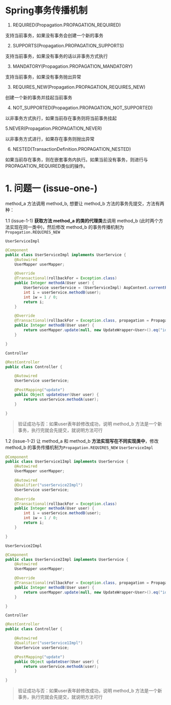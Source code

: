 # Spring事务传播机制
1. REQUIRED(Propagation.PROPAGATION_REQUIRED)

支持当前事务，如果没有事务会创建一个新的事务

2. SUPPORTS(Propagation.PROPAGATION_SUPPORTS)

支持当前事务，如果没有事务的话以非事务方式执行

3. MANDATORY(Propagation.PROPAGATION_MANDATORY)

支持当前事务，如果没有事务抛出异常

3. REQUIRES_NEW(Propagation.PROPAGATION_REQUIRES_NEW)

创建一个新的事务并挂起当前事务

4. NOT_SUPPORTED(Propagation.PROPAGATION_NOT_SUPPORTED)

以非事务方式执行，如果当前存在事务则将当前事务挂起

5.NEVER(Propagation.PROPAGATION_NEVER)

以非事务方式进行，如果存在事务则抛出异常

6. NESTED(TransactionDefinition.PROPAGATION_NESTED)

如果当前存在事务，则在嵌套事务内执行。如果当前没有事务，则进行与PROPAGATION_REQUIRED类似的操作。

# 1. 问题一 (issue-one-)
method_a 方法调用 method_b, 想要让 method_b 方法的事务先提交，方法有两种：

1.1 (issue-1-1) **获取方法 method_a 的类的代理类**去调用 method_b (此时两个方法实现在同一类中)，然后修改 method_b 的事务传播机制为`Propagation.REQUIRES_NEW`

`UserServiceImpl`
```java
@Component
public class UserServiceImpl implements UserService {
    @Autowired
    UserMapper userMapper;

    @Override
    @Transactional(rollbackFor = Exception.class)
    public Integer methodA(User user) {
        UserService userService = (UserServiceImpl) AopContext.currentProxy();
        int i = userService.methodB(user);
        int iw = 1 / 0;
        return i;
    }

    @Override
    @Transactional(rollbackFor = Exception.class, propagation = Propagation.REQUIRES_NEW)
    public Integer methodB(User user) {
        return userMapper.update(null, new UpdateWrapper<User>().eq("id", user.getId()).set("age", user.getAge()));
    }

}
```
`Controller`
```java
@RestController
public class Controller {

    @Autowired
    UserService userService;

    @PostMapping("update")
    public Object updateUser(User user) {
        return userService.methodA(user);
    }

}
```
> 验证成功与否：如果user表年龄修改成功，说明 method_b 方法是一个新事务，执行完就会先提交，就说明方法可行

1.2 (issue-1-2) 让 method_a 和 method_b **方法实现写在不同实现类中**，修改 method_b 的事务传播机制为`Propagation.REQUIRES_NEW`
`UserServiceImpl`
```java
@Component
public class UserService1Impl implements UserService {
    @Autowired
    UserMapper userMapper;

    @Autowired
    @Qualifier("userService2Impl")
    UserService userService;

    @Override
    @Transactional(rollbackFor = Exception.class)
    public Integer methodA(User user) {
        int i = userService.methodB(user);
        int iw = 1 / 0;
        return i;
    }

}
```
`UserService2Impl`
```java
@Component
public class UserService2Impl implements UserService {
    @Autowired
    UserMapper userMapper;

    @Override
    @Transactional(rollbackFor = Exception.class, propagation = Propagation.REQUIRES_NEW)
    public Integer methodB(User user) {
        return userMapper.update(null, new UpdateWrapper<User>().eq("id", user.getId()).set("age", user.getAge()));
    }

}
```
`Controller`
```java
@RestController
public class Controller {

    @Autowired
    @Qualifier("userService1Impl")
    UserService userService;

    @PostMapping("update")
    public Object updateUser(User user) {
        return userService.methodA(user);
    }

}
```
> 验证成功与否：如果user表年龄修改成功，说明 method_b 方法是一个新事务，执行完就会先提交，就说明方法可行




